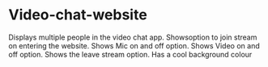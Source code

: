 # Video-chat-website

Displays multiple people in the video chat app.
Showsoption to join stream on entering the website.
Shows Mic on and off option.
Shows Video on and off option.
Shows the leave stream option.
Has a cool background colour
